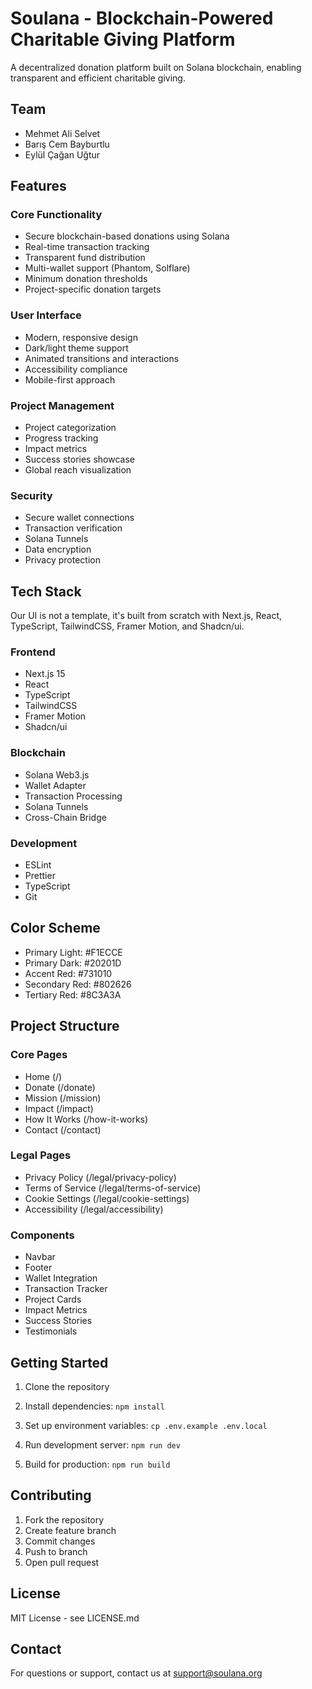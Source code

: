 # Soulana - Blockchain-Powered Charitable Giving Platform

A decentralized donation platform built on Solana blockchain, enabling transparent and efficient charitable giving.

## Team

- Mehmet Ali Selvet
- Barış Cem Bayburtlu  
- Eylül Çağan Uğtur

## Features

### Core Functionality
- Secure blockchain-based donations using Solana
- Real-time transaction tracking
- Transparent fund distribution
- Multi-wallet support (Phantom, Solflare)
- Minimum donation thresholds
- Project-specific donation targets

### User Interface
- Modern, responsive design
- Dark/light theme support
- Animated transitions and interactions
- Accessibility compliance
- Mobile-first approach

### Project Management
- Project categorization
- Progress tracking
- Impact metrics
- Success stories showcase
- Global reach visualization

### Security
- Secure wallet connections
- Transaction verification
- Solana Tunnels
- Data encryption
- Privacy protection

## Tech Stack
Our UI is not a template, it's built from scratch with Next.js, React, TypeScript, TailwindCSS, Framer Motion, and Shadcn/ui.

### Frontend
- Next.js 15
- React
- TypeScript
- TailwindCSS
- Framer Motion
- Shadcn/ui

### Blockchain
- Solana Web3.js
- Wallet Adapter
- Transaction Processing
- Solana Tunnels
- Cross-Chain Bridge
### Development
- ESLint
- Prettier
- TypeScript
- Git

## Color Scheme
- Primary Light: #F1ECCE
- Primary Dark: #20201D
- Accent Red: #731010
- Secondary Red: #802626
- Tertiary Red: #8C3A3A

## Project Structure

### Core Pages
- Home (/)
- Donate (/donate)
- Mission (/mission)
- Impact (/impact)
- How It Works (/how-it-works)
- Contact (/contact)

### Legal Pages
- Privacy Policy (/legal/privacy-policy)
- Terms of Service (/legal/terms-of-service)
- Cookie Settings (/legal/cookie-settings)
- Accessibility (/legal/accessibility)

### Components
- Navbar
- Footer
- Wallet Integration
- Transaction Tracker
- Project Cards
- Impact Metrics
- Success Stories
- Testimonials

## Getting Started

1. Clone the repository
2. Install dependencies:
   `npm install`

3. Set up environment variables:
   `cp .env.example .env.local`

4. Run development server:
   `npm run dev`

5. Build for production:
   `npm run build`

## Contributing

1. Fork the repository
2. Create feature branch
3. Commit changes
4. Push to branch
5. Open pull request

## License

MIT License - see LICENSE.md

## Contact

For questions or support, contact us at support@soulana.org